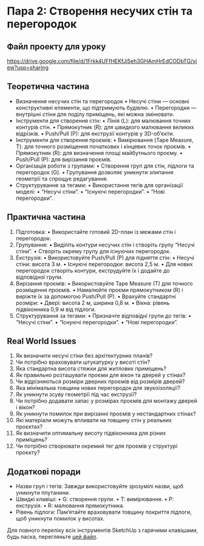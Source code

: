 # Пара 2: Створення несучих стін та перегородок

## Файл проекту для уроку
https://drive.google.com/file/d/1Frkk4UFfHEKfJi5eh3GHAmHrEdCODbTG/view?usp=sharing

## Теоретична частина
- Визначення несучих стін та перегородок
  • Несучі стіни — основні конструктивні елементи, що підтримують будівлю.
  • Перегородки — внутрішні стіни для поділу приміщень, які можна змінювати.
- Інструменти для створення стін:
  • Лінія (L): для малювання точних контурів стін.
  • Прямокутник (R): для швидкого малювання великих відрізків.
  • Push/Pull (P): для екструзії контурів у 3D-об’єкти.
- Інструменти для створення проємів:
  • Вимірювання (Tape Measure, T): для точного розміщення початкових і кінцевих точок проємів.
  • Прямокутник (R): для визначення площі майбутнього проєму.
  • Push/Pull (P): для вирізання проємів.
- Організація роботи з групами:
  • Створення груп для стін, підлоги та перегородок (G).
  • Групування дозволяє уникнути злипання геометрії та спрощує редагування.
- Структурування за тегами:
  • Використання тегів для організації моделі:
  • “Несучі стіни”.
  • “Існуючі перегородки”.
  • “Нові перегородки”.

## Практична частина
1. Підготовка:
  • Використайте готовий 2D-план із межами стін і перегородок.
2. Групування:
  • Виділіть контури несучих стін і створіть групу “Несучі стіни”.
  • Створіть окрему групу для існуючих перегородок.
3. Екструзія:
  • Використовуйте Push/Pull (P) для підняття стін:
  • Несучі стіни: висота 3 м.
  • Існуючі перегородки: висота 2,5 м.
  • Для нових перегородок створіть контури, екструдуйте їх і додайте до відповідної групи.
4. Вирізання проємів:
  • Використовуйте Tape Measure (T) для точного розміщення проємів.
  • Намалюйте проєми прямокутником (R) і виріжте їх за допомогою Push/Pull (P).
  • Врахуйте стандартні розміри:
  • Двері: висота 2 м, ширина 0,8 м.
  • Вікна: рівень підвіконника 0,9 м від підлоги.
5. Структурування за тегами:
  • Призначте відповідні групи до тегів:
  • “Несучі стіни”.
  • “Існуючі перегородки”.
  • “Нові перегородки”.

## Real World Issues
1. Як визначити несучі стіни без архітектурних планів?
2. Чи потрібно враховувати штукатурку у висоті стін?
3. Яка стандартна висота стяжки для житлових приміщень?
4. Як правильно розташувати проєми для вікон та дверей у стінах?
5. Чи відрізняються розміри дверних проємів від розмірів дверей?
6. Яка мінімальна товщина нових перегородок для звукоізоляції?
7. Як уникнути зсуву геометрії під час екструзії?
8. Чи потрібно додавати запас у розмірах проємів для монтажу дверей і вікон?
9. Як уникнути помилок при вирізанні проємів у нестандартних стінах?
10. Які матеріали можуть впливати на товщину стін у реальних проєктах?
11. Як визначити оптимальну висоту підвіконника для різних приміщень?
12. Чи потрібно створювати окремий тег для проємів у структурі проєкту?

## Додаткові поради
- Назви груп і тегів: Завжди використовуйте зрозумілі назви, щоб уникнути плутанини.
- Швидкі клавіші:
  • G: створення групи.
  • T: вимірювання.
  • P: екструзія.
  • R: малювання прямокутника.
- Рівень підлоги: Пам’ятайте враховувати товщину покриття підлоги, щоб уникнути помилок у висотах.

Для повного переліку всіх інструментів SketchUp з гарячими клавішами, будь ласка, перегляньте [цей файл](sketchup-tools-hotkeys.md).

